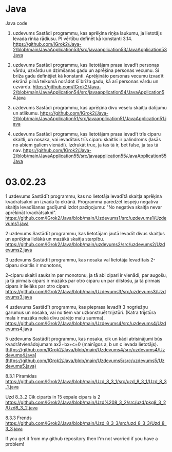 # Java
Java code


1. uzdevums 
Sastādi programmu, kas aprēķina riņķa laukumu, ja lietotājs levada rinka rādiusu. PI vērtību definēt kā konstanti 3.14.
https://github.com/IGrok2/Java-2/blob/main/JavaApplication53/src/javaapplication53/JavaApplication53.java

2. uzdevums
Sastādi programmu, kas lietotājam prasa ievadīt personas vārdu, uzvārdu un dzimšanas gadu un aprēķina personas vecumu. Ši briža gadu definējiet kā konstanti. Aprēķināto personas vecumu izvadīt ekrānā pilnā teikumā norādot šī brīža gadu, kā arī personas vārdu un uzvārdu.
https://github.com/IGrok2/Java-2/blob/main/JavaApplication54/src/javaapplication54/JavaApplication54.java

3. uzdevums
Sastādi programmu, kas aprēķina divu veselu skaitļu dalījumu un atlikumu.
https://github.com/IGrok2/Java-2/blob/main/JavaApplication51/src/javaapplication51/JavaApplication51.java

4. uzdevums
Sastādi programmu, kas lietotājam prasa ievadīt trīs ciparu skaitli, un nosaka, vai ievadītais trīs ciparu skaitlis ir palindroms (lasās no abiem galiem vienādi). Izdrukāt true, ja tas tā ir, bet false, ja tas tā nav.
https://github.com/IGrok2/Java-2/blob/main/JavaApplication55/src/javaapplication55/JavaApplication55.java



# 03.02.23

1 uzdevums
Sastādīt programmu, kas no lietotāja levadītā skaitļa aprēķina kvadrātsakni un izvada to ekränä. Programmā paredzēt iespēju negatīva skaitļa levadīšanas gadījumā izdot paziņojumu: "No negativa skaitļa nevar aprēķināt kvadrātsakni".
https://github.com/IGrok2/Java/blob/main/Uzdevums1/src/uzdevums1/Uzdevums1.java

2 uzdevums
Sastādīt programmu, kas lietotājam jautā levadīt divus skaitļus un aprēķina lielākā un mazākā skaitļa starpību.
https://github.com/IGrok2/Java/blob/main/uzdevums2/src/uzdevums2/Uzdevums2.java


3 uzdevums
Sastādīt programmu, kas nosaka val lietotāja levadītais 2-ciparu skaitlis ir monotons,

2-ciparu skaitli sauksim par monotonu, ja tā abi cipari ir vienādi, par augošu, ja tā pirmais cipars ir mazāks par otro ciparu un par dilstošu, ja tā pirmais cipars ir lielāks par otro ciparu
https://github.com/IGrok2/Java/blob/main/Uzdevums3/src/uzdevums3/Uzdevums3.java


4 uzdevums
Sastādīt programmu, kas pieprasa levadīt 3 nogriežņu garumus un nosaka, vai no tiem var uzkonstruēt trijstūri. (Katra trijstūra mala ir mazāka nekā divu pārējo malu summa).
https://github.com/IGrok2/Java/blob/main/Uzdevums4/src/uzdevums4/Uzdevums4.java

5 uzdevums
Sastādīt programmu, kas nosaka, cik un kādi atrisinājumi būs kvadrātvienādojumam ax2+bx+c=0 (mainīgos a, b un c ievada lietotājs).
[https://github.com/IGrok2/Java/blob/main/Uzdevums4/src/uzdevums4/Uzdevums4.java](https://github.com/IGrok2/Java/blob/main/Uzdevums5/src/uzdevums5/Uzdevums5.java)

8.3.1
Piramidas 
https://github.com/IGrok2/Java/blob/main/Uzd_8_3_1/src/uzd_8_3_1/Uzd_8_3_1.java

Uzd 8_3_2
Cik ciparts in 15 expale cipars is 2
https://github.com/IGrok2/Java/blob/main/Uzd%208_3_2/src/uzd/pkg8_3_2/Uzd8_3_2.java


8.3.3
Frends
https://github.com/IGrok2/Java/blob/main/Uzd_8_3_3/src/uzd_8_3_3/Uzd_8_3_3.java

If you get it from my github repository then I'm not worried if you have a problem!
